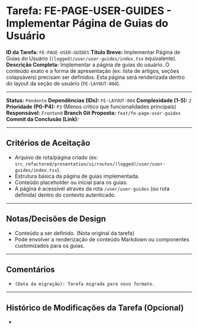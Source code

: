 # Tarefa: FE-PAGE-USER-GUIDES - Implementar Página de Guias do Usuário

**ID da Tarefa:** `FE-PAGE-USER-GUIDES`
**Título Breve:** Implementar Página de Guias do Usuário (`(logged)/user/user-guides/index.tsx` equivalente).
**Descrição Completa:**
Implementar a página de guias do usuário. O conteúdo exato e a forma de apresentação (ex: lista de artigos, seções colapsáveis) precisam ser definidos. Esta página será renderizada dentro do layout da seção de usuário (`FE-LAYOUT-004`).

---

**Status:** `Pendente`
**Dependências (IDs):** `FE-LAYOUT-004`
**Complexidade (1-5):** `2`
**Prioridade (P0-P4):** `P3` (Menos crítico que funcionalidades principais)
**Responsável:** `Frontend`
**Branch Git Proposta:** `feat/fe-page-user-guides`
**Commit da Conclusão (Link):**

---

## Critérios de Aceitação
- Arquivo de rota/página criado (ex: `src_refactored/presentation/ui/routes/(logged)/user/user-guides/index.tsx`).
- Estrutura básica da página de guias implementada.
- Conteúdo placeholder ou inicial para os guias.
- A página é acessível através da rota `/user/user-guides` (ou rota definida) dentro do contexto autenticado.

---

## Notas/Decisões de Design
- Conteúdo a ser definido. (Nota original da tarefa)
- Pode envolver a renderização de conteúdo Markdown ou componentes customizados para os guias.

---

## Comentários
- `(Data da migração): Tarefa migrada para novo formato.`

---

## Histórico de Modificações da Tarefa (Opcional)
-
